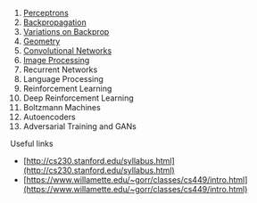 1. [Perceptrons](comp9444/1%20Perceptrons.html)
2. [Backpropagation](comp9444/2%20Backpropagation.html)
3. [Variations on Backprop](comp9444/3%20Variations%20on%20Backprop.html)
4. [Geometry](comp9444/4%20Geometry.html)
5. [Convolutional Networks](comp9444/5%20Convolutional%20Networks.html)
6. [Image Processing](comp9444/6%20Image%20Processing.html)
7. Recurrent Networks
8. Language Processing
9. Reinforcement Learning
10. Deep Reinforcement Learning
11. Boltzmann Machines
12. Autoencoders
13. Adversarial Training and GANs

Useful links

* [http://cs230.stanford.edu/syllabus.html](http://cs230.stanford.edu/syllabus.html)
* [https://www.willamette.edu/~gorr/classes/cs449/intro.html](https://www.willamette.edu/~gorr/classes/cs449/intro.html)